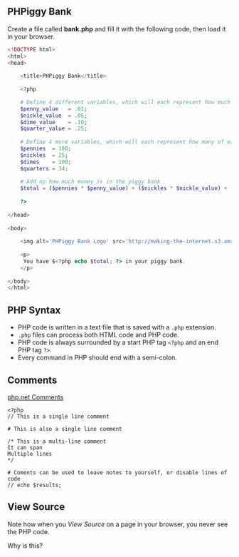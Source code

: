 ## PHPiggy Bank

Create a file called **bank.php** and fill it with the following code, then load it in your browser.

```php
<!DOCTYPE html>
<html>
<head>
	
	<title>PHPiggy Bank</title>
	
	<?php

	# Define 4 different variables, which will each represent how much a given coin is worth
	$penny_value   = .01;
	$nickle_value  = .05;
	$dime_value    = .10;
	$quarter_value = .25;
	
	# Define 4 more variables, which will each represent how many of each coin is in the bank
	$pennies  = 100;
	$nickles  = 25;
	$dimes    = 100;
	$quarters = 34;
	
	# Add up how much money is in the piggy bank
	$total = ($pennies * $penny_value) + ($nickles * $nickle_value) + ($dimes * $dime_value) + ($quarters * $quarter_value);
	
	?>
	
</head>
	
<body>
	
	<img alt='PHPiggy Bank Logo' src='http://making-the-internet.s3.amazonaws.com/php-phpiggy-bank.png'>
	
	<p>
	 You have $<?php echo $total; ?> in your piggy bank.
	</p>
	
</body>
</html>
```

	
## PHP Syntax

* PHP code is written in a text file that is saved with a `.php` extension. 
* `.php` files can process both HTML code and PHP code.
* PHP code is always surrounded by a start PHP tag `<?php` and an end PHP tag `?>`.
* Every command in PHP should end with a semi-colon.




## Comments

[php.net Comments](http://us1.php.net/manual/en/language.basic-syntax.comments.php)

```
<?php
// This is a single line comment

# This is also a single line comment

/* This is a multi-line comment
It can span
Multiple lines
*/

# Coments can be used to leave notes to yourself, or disable lines of code
// echo $results;
```




## View Source

Note how when you *View Source* on a page in your browser, you never see the PHP code.

Why is this?
